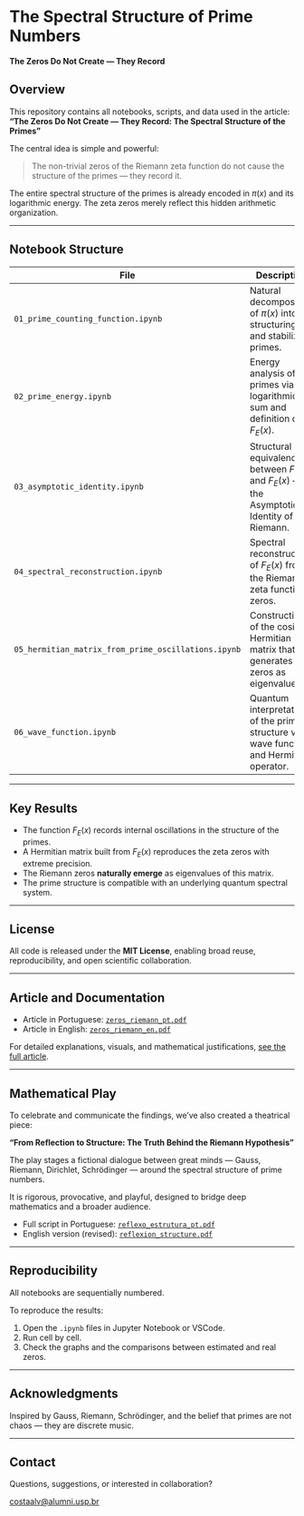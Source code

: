 # The Spectral Structure of Prime Numbers
**The Zeros Do Not Create — They Record**

## Overview

This repository contains all notebooks, scripts, and data used in the article:
**“The Zeros Do Not Create — They Record: The Spectral Structure of the Primes”**

The central idea is simple and powerful:
> The non-trivial zeros of the Riemann zeta function do not cause the structure of the primes — they record it.

The entire spectral structure of the primes is already encoded in $\pi(x)$ and its logarithmic energy.
The zeta zeros merely reflect this hidden arithmetic organization.

---

## Notebook Structure

| File                                   | Description |
|----------------------------------------|-------------|
| `01_prime_counting_function.ipynb`     | Natural decomposition of $\pi(x)$ into structuring and stabilizing primes. |
| `02_prime_energy.ipynb`                | Energy analysis of the primes via logarithmic sum and definition of $F_E(x)$. |
| `03_asymptotic_identity.ipynb`         | Structural equivalence between $F(x)$ and $F_E(x)$ – the Asymptotic Identity of Riemann. |
| `04_spectral_reconstruction.ipynb`     | Spectral reconstruction of $F_E(x)$ from the Riemann zeta function zeros. |
| `05_hermitian_matrix_from_prime_oscillations.ipynb` | Construction of the cosine Hermitian matrix that generates the zeros as eigenvalues. |
| `06_wave_function.ipynb`               | Quantum interpretation of the prime structure via wave function and Hermitian operator. |

---

## Key Results

- The function $F_E(x)$ records internal oscillations in the structure of the primes.
- A Hermitian matrix built from $F_E(x)$ reproduces the zeta zeros with extreme precision.
- The Riemann zeros **naturally emerge** as eigenvalues of this matrix.
- The prime structure is compatible with an underlying quantum spectral system.

---

## License

All code is released under the **MIT License**, enabling broad reuse, reproducibility, and open scientific collaboration.

---

## Article and Documentation

- Article in Portuguese: [`zeros_riemann_pt.pdf`](docs/pt/zeros_riemann_pt.pdf)
- Article in English: [`zeros_riemann_en.pdf`](docs/pt/zeros_riemann_en.pdf)

For detailed explanations, visuals, and mathematical justifications, [see the full article](zenodo_link).

---

## Mathematical Play

To celebrate and communicate the findings, we’ve also created a theatrical piece:

**“From Reflection to Structure: The Truth Behind the Riemann Hypothesis”**

The play stages a fictional dialogue between great minds — Gauss, Riemann, Dirichlet, Schrödinger — around the spectral structure of prime numbers.

It is rigorous, provocative, and playful, designed to bridge deep mathematics and a broader audience.

- Full script in Portuguese: [`reflexo_estrutura_pt.pdf`](docs/reflexo_estrutura.pdf)
- English version (revised): [`reflexion_structure.pdf`](docs/reflexion_structure.pdf)

---

## Reproducibility

All notebooks are sequentially numbered.

To reproduce the results:

1. Open the `.ipynb` files in Jupyter Notebook or VSCode.
2. Run cell by cell.
3. Check the graphs and the comparisons between estimated and real zeros.

---

## Acknowledgments

Inspired by Gauss, Riemann, Schrödinger, and the belief that primes are not chaos — they are discrete music.

---

## Contact

Questions, suggestions, or interested in collaboration?

costaalv@alumni.usp.br
